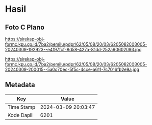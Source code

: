 # Hasil

## Foto C Plano

https://sirekap-obj-formc.kpu.go.id/7ba2/pemilu/pdpr/62/05/08/20/03/6205082003005-20240309-192923--e4f97fcf-8d58-427a-81dd-252a90602093.jpg

https://sirekap-obj-formc.kpu.go.id/7ba2/pemilu/pdpr/62/05/08/20/03/6205082003005-20240309-200015--5a0c70ec-5f5c-4cce-a611-7c7016fb2e9a.jpg


## Metadata

| Key        | Value               |
| ---------- | ------------------- |
| Time Stamp | 2024-03-09 20:03:47 |
| Kode Dapil | 6201                |



